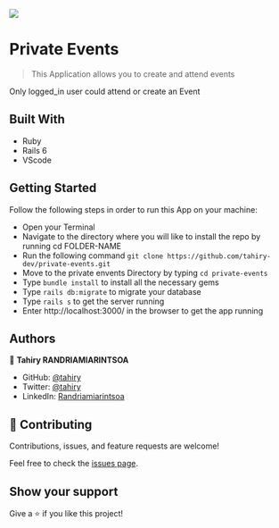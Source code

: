![](https://img.shields.io/badge/Microverse-blueviolet)

# Private Events

> This Application allows you to create and attend events

Only logged_in user could attend or create an Event

## Built With

- Ruby
- Rails 6
- VScode


## Getting Started
Follow the following steps in order to run this App on your machine:
- Open your Terminal
- Navigate to the directory where you will like to install the repo by running cd FOLDER-NAME
- Run the following command
      ```
          git clone https://github.com/tahiry-dev/private-events.git
      ```
- Move to the private envents Directory by typing ``` cd private-events ```
- Type ``` bundle install ``` to install all the necessary gems
- Type ``` rails db:migrate ``` to migrate your database
- Type ``` rails s ``` to get the server running
- Enter http://localhost:3000/ in the browser to get the app running

## Authors

👤 **Tahiry RANDRIAMIARINTSOA**

- GitHub: [@tahiry](https://github.com/tahiry-dev)
- Twitter: [@tahiry](https://twitter.com/Tahiry94825074)
- LinkedIn: [Randriamiarintsoa](https://www.linkedin.com/in/tahiry-randriamiarintsoa/)


## 🤝 Contributing

Contributions, issues, and feature requests are welcome!

Feel free to check the [issues page](https://github.com/tahiry-dev/private-events/issues).

## Show your support

Give a ⭐️ if you like this project!

